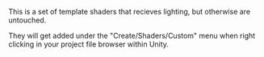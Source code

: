 This is a set of template shaders that recieves lighting, but otherwise are untouched. 

They will get added under the "Create/Shaders/Custom" menu when right clicking in your project file browser within Unity.
